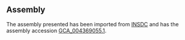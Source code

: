
Assembly
--------

The assembly presented has been imported from 
[INSDC](http://www.insdc.org) and has the assembly accession
[GCA\_004369055.1](http://www.ebi.ac.uk/ena/data/view/GCA_004369055.1).

